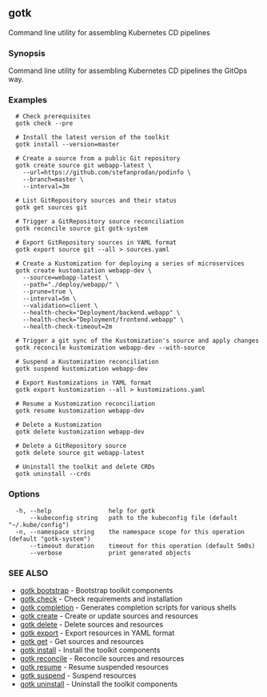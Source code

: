 ## gotk

Command line utility for assembling Kubernetes CD pipelines

### Synopsis

Command line utility for assembling Kubernetes CD pipelines the GitOps way.

### Examples

```
  # Check prerequisites
  gotk check --pre

  # Install the latest version of the toolkit
  gotk install --version=master

  # Create a source from a public Git repository
  gotk create source git webapp-latest \
    --url=https://github.com/stefanprodan/podinfo \
    --branch=master \
    --interval=3m

  # List GitRepository sources and their status
  gotk get sources git

  # Trigger a GitRepository source reconciliation
  gotk reconcile source git gotk-system

  # Export GitRepository sources in YAML format
  gotk export source git --all > sources.yaml

  # Create a Kustomization for deploying a series of microservices
  gotk create kustomization webapp-dev \
    --source=webapp-latest \
    --path="./deploy/webapp/" \
    --prune=true \
    --interval=5m \
    --validation=client \
    --health-check="Deployment/backend.webapp" \
    --health-check="Deployment/frontend.webapp" \
    --health-check-timeout=2m

  # Trigger a git sync of the Kustomization's source and apply changes
  gotk reconcile kustomization webapp-dev --with-source

  # Suspend a Kustomization reconciliation
  gotk suspend kustomization webapp-dev

  # Export Kustomizations in YAML format
  gotk export kustomization --all > kustomizations.yaml

  # Resume a Kustomization reconciliation
  gotk resume kustomization webapp-dev

  # Delete a Kustomization
  gotk delete kustomization webapp-dev

  # Delete a GitRepository source
  gotk delete source git webapp-latest

  # Uninstall the toolkit and delete CRDs
  gotk uninstall --crds

```

### Options

```
  -h, --help                help for gotk
      --kubeconfig string   path to the kubeconfig file (default "~/.kube/config")
  -n, --namespace string    the namespace scope for this operation (default "gotk-system")
      --timeout duration    timeout for this operation (default 5m0s)
      --verbose             print generated objects
```

### SEE ALSO

* [gotk bootstrap](gotk_bootstrap.md)	 - Bootstrap toolkit components
* [gotk check](gotk_check.md)	 - Check requirements and installation
* [gotk completion](gotk_completion.md)	 - Generates completion scripts for various shells
* [gotk create](gotk_create.md)	 - Create or update sources and resources
* [gotk delete](gotk_delete.md)	 - Delete sources and resources
* [gotk export](gotk_export.md)	 - Export resources in YAML format
* [gotk get](gotk_get.md)	 - Get sources and resources
* [gotk install](gotk_install.md)	 - Install the toolkit components
* [gotk reconcile](gotk_reconcile.md)	 - Reconcile sources and resources
* [gotk resume](gotk_resume.md)	 - Resume suspended resources
* [gotk suspend](gotk_suspend.md)	 - Suspend resources
* [gotk uninstall](gotk_uninstall.md)	 - Uninstall the toolkit components

